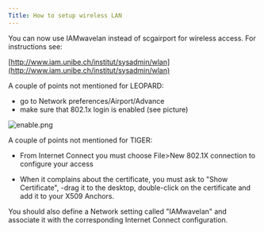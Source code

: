 ```yaml
---
Title: How to setup wireless LAN
---
```


You can now use IAMwavelan instead of scgairport for wireless access.  For instructions see:

[http://www.iam.unibe.ch/institut/sysadmin/wlan](http://www.iam.unibe.ch/institut/sysadmin/wlan)

A couple of points not mentioned for LEOPARD:


-  go to Network preferences/Airport/Advance
-  make sure that 802.1x login is enabled (see picture)

![enable.png](%assets_url%/files/00/nwqts94mhqhbtoxc3ensk4jvna30b9/enable.png)

A couple of points not mentioned for TIGER:


-  From Internet Connect you must choose File>New 802.1X connection to configure your access


-  When it complains about the certificate, you must ask to "Show Certificate", <COMMAND>-drag it to the desktop, double-click on the certificate and add it to your X509 Anchors.

You should also define a Network setting called "IAMwavelan" and associate it with the corresponding Internet Connect configuration.
